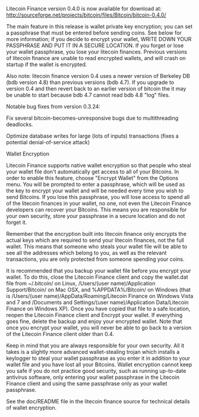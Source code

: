 Litecoin Finance version 0.4.0 is now available for download at:
http://sourceforge.net/projects/bitcoin/files/Bitcoin/bitcoin-0.4.0/

The main feature in this release is wallet private key encryption;
you can set a passphrase that must be entered before sending coins.
See below for more information; if you decide to encrypt your wallet,
WRITE DOWN YOUR PASSPHRASE AND PUT IT IN A SECURE LOCATION. If you
forget or lose your wallet passphrase, you lose your litecoin finances.
Previous versions of litecoin finance are unable to read encrypted wallets,
and will crash on startup if the wallet is encrypted.

Also note: litecoin finance version 0.4 uses a newer version of Berkeley DB
(bdb version 4.8) than previous versions (bdb 4.7). If you upgrade
to version 0.4 and then revert back to an earlier version of bitcoin
the it may be unable to start because bdb 4.7 cannot read bdb 4.8
"log" files.


Notable bug fixes from version 0.3.24:

Fix several bitcoin-becomes-unresponsive bugs due to multithreading
deadlocks.

Optimize database writes for large (lots of inputs) transactions
(fixes a potential denial-of-service attack)


Wallet Encryption

Litecoin Finance supports native wallet encryption so that people who steal your
wallet file don't automatically get access to all of your Bitcoins.
In order to enable this feature, choose "Encrypt Wallet" from the
Options menu.  You will be prompted to enter a passphrase, which
will be used as the key to encrypt your wallet and will be needed
every time you wish to send Bitcoins.  If you lose this passphrase,
you will lose access to spend all of the litecoin finances in your wallet,
no one, not even the Litecoin Finance developers can recover your Bitcoins.
This means you are responsible for your own security, store your
passphrase in a secure location and do not forget it.

Remember that the encryption built into litecoin finance only encrypts the
actual keys which are required to send your litecoin finances, not the full
wallet.  This means that someone who steals your wallet file will
be able to see all the addresses which belong to you, as well as the
relevant transactions, you are only protected from someone spending
your coins.

It is recommended that you backup your wallet file before you
encrypt your wallet.  To do this, close the Litecoin Finance client and
copy the wallet.dat file from ~/.bitcoin/ on Linux, /Users/(user
name)/Application Support/Bitcoin/ on Mac OSX, and %APPDATA%/Bitcoin/
on Windows (that is /Users/(user name)/AppData/Roaming/Litecoin Finance on
Windows Vista and 7 and /Documents and Settings/(user name)/Application
Data/Litecoin Finance on Windows XP).  Once you have copied that file to a
safe location, reopen the Litecoin Finance client and Encrypt your wallet.
If everything goes fine, delete the backup and enjoy your encrypted
wallet.  Note that once you encrypt your wallet, you will never be
able to go back to a version of the Litecoin Finance client older than 0.4.

Keep in mind that you are always responsible for your own security.
All it takes is a slightly more advanced wallet-stealing trojan which
installs a keylogger to steal your wallet passphrase as you enter it
in addition to your wallet file and you have lost all your Bitcoins.
Wallet encryption cannot keep you safe if you do not practice
good security, such as running up-to-date antivirus software, only
entering your wallet passphrase in the Litecoin Finance client and using the
same passphrase only as your wallet passphrase.

See the doc/README file in the litecoin finance source for technical details
of wallet encryption.
